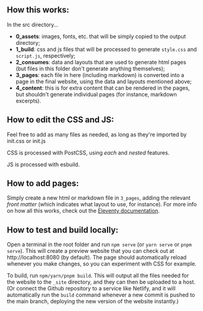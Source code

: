 ## How this works:

In the src directory...

- **0_assets**: images, fonts, etc. that will be simply copied to the output directory;
- **1_build**: css and js files that will be processed to generate `style.css` and `script.js`, respectively;
- **2_consumes**: data and layouts that are used to generate html pages (but files in this folder don't generate anything themselves);
- **3_pages**: each file in here (including markdown) is converted into a page in the final website, using the data and layouts mentioned above;
- **4_content**: this is for extra content that can be rendered in the pages, but shouldn't generate individual pages (for instance, markdown excerpts).

## How to edit the CSS and JS:

Feel free to add as many files as needed, as long as they're imported by init.css or init.js

CSS is processed with PostCSS, using _each_ and _nested_ features.

JS is processed with esbuild.

## How to add pages:

Simply create a new html or markdown file in `3_pages`, adding the relevant _front matter_ (which indicates what layout to use, for instance).
For more info on how all this works, check out the [Eleventy documentation](https://www.11ty.dev/docs/).

## How to test and build locally:

Open a terminal in the root folder and run `npm serve` (or `yarn serve` or `pnpm serve`). This will create a preview website that you can check out at http://localhost:8080 (by default). The page should automatically reload whenever you make changes, so you can experiment with CSS for example.

To build, run `npm/yarn/pnpm build`. This will output all the files needed for the website to the `_site` directory, and they can then be uploaded to a host.
(Or connect the Github repository to a service like Netlify, and it will automatically run the `build` command whenever a new commit is pushed to the main branch, deploying the new version of the website instantly.)
